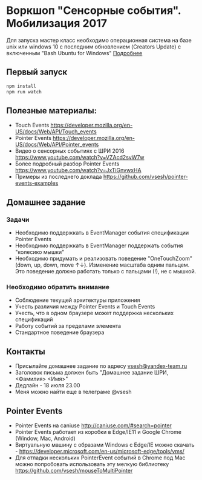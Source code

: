 # Воркшоп "Сенсорные события". Мобилизация 2017

Для запуска мастер класс необходимо операционная система на базе unix или windows 10 с последним обновлением (Creators Update) с включенным "Bash Ubuntu for Windows" [Подробнее](https://www.windowscentral.com/how-install-bash-shell-command-line-windows-10)

## Первый запуск
```bash
npm install
npm run watch
```

## Полезные материалы:
- Touch Events https://developer.mozilla.org/en-US/docs/Web/API/Touch_events
- Pointer Events https://developer.mozilla.org/en-US/docs/Web/API/Pointer_events
- Видео о сенсорных событиях с ШРИ 2016 https://www.youtube.com/watch?v=VZAcd2svW7w
- Более подробный разбор Pointer Events https://www.youtube.com/watch?v=JxTiGnvwxHA
- Примеры из последнего доклада https://github.com/vsesh/pointer-events-examples

## Домашнее задание
### Задачи
- Необходимо поддержкать в EventManager события спецификации Pointer Events
- Необходимо поддержкать в EventManager поддержать события "колесико мышки"
- Необходимо придумать и реализовать поведение "OneTouchZoom" (down, up, down, move ↑↓). Изменение масштаба одним пальцем. Это поведение должно работать только с пальцами (!), не с мышкой.

### Необходимо обратить внимание
- Соблюдение текущей архитектуры приложения
- Учесть различия между Pointer Events и Touch Events
- Учесть, что в одном браузере может поддержка нескольких спецификаций
- Работу событий за пределами элемента
- Стандартное поведение браузера

## Контакты
- Присылайте домашнее задание по адресу vsesh@yandex-team.ru
- Заголовок письма должен быть "Домашнее задание ШРИ, <Фамилия> <Имя>"
- Дедлайн - 18 июля 23.00
- Меня можно найти еще в телеграме @vsesh

## Pointer Events
- Pointer Events на caniuse http://caniuse.com/#search=pointer
- Pointer Events работает из коробки в Edge/IE11 и Google Chrome (Window, Mac, Android)
- Виртуальную машину с образами Windows с Edge/IE можно скачать - https://developer.microsoft.com/en-us/microsoft-edge/tools/vms/
- Для отладки нескольких PointerEvent событий в Chrome под Mac можно попробовать использовать эту мелкую библиотеку https://github.com/vsesh/mouseToMultiPointer
